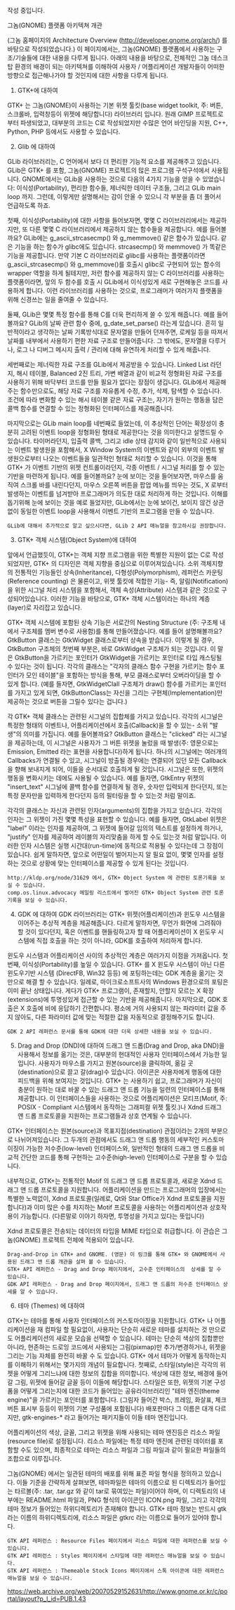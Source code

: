 작성 중입니다.


그놈(GNOME) 플랫폼 아키텍쳐 개관

(그놈 홈페이지의 Architecture Overview (http://developer.gnome.org/arch/) 를 바탕으로 작성되었습니다.) 이 페이지에서는, 그놈(GNOME) 플랫폼에서 사용하는 구조/기술들에 대한 내용을 다루게 됩니다. 아래의 내용을 바탕으로, 전체적인 그놈 데스크탑 환경의 배경이 되는 아키텍쳐를 이해하여 사용자 / 어플리케이션 개발자들이 어떠한 방향으로 접근해나가야 할 것인지에 대한 사항을 다루게 됩니다.

1. GTK+에 대하여

GTK+ 는 그놈(GNOME)이 사용하는 기본 위젯 툴킷(base widget toolkit, 주: 버튼, 스크롤바, 입력창등이 위젯에 해당합니다) 라이브러리 입니다. 원래 GIMP 프로젝트로부터 파생되었고, 대부분의 코드는 C로 작성되었지만 수많은 언어 바인딩을 지원, C++, Python, PHP 등에서도 사용할 수 있습니다.

2. Glib 에 대하여

GLib 라이브러리는, C 언어에서 보다 더 편리한 기능적 요소를 제공해주고 있습니다. GLib은 GTK+ 를 포함, 그놈(GNOME) 프로젝트의 많은 프로그램 구석구석에서 사용됩니다. GNOME에서는 GLib을 사용하는 것으로 다음의 4가지 기능을 얻을 수 있었습니다: 이식성(Portability), 편리한 함수들, 제너릭한 데이터 구조들, 그리고 GLib main loop 까지. 그런데, 이렇게만 설명해서는 감이 안올 수 있으니 각 부분을 좀 더 풀어서 언급하도록 하죠.

첫째, 이식성(Portability)에 대한 사항을 들어보자면, 몇몇 C 라이브러리에서는 제공하지만, 또 다른 몇몇 C 라이브러리에서 제공하지 않는 함수들을 제공합니다. 예를 들어볼까요? GLib에는 g_ascii_strcasecmp() 와 g_memmove() 같은 함수가 있습니다. 같은 기능을 하는 함수가 glibc에도 있습니다. strcasecmp() 와 memmove() 가 똑같은 기능을 제공합니다. 만약 기본 C 라이브러리로 glibc를 사용하는 플랫폼이라면 g_ascii_strcasecmp() 와 g_memmove()를 호출시 glibc로 구현되어 있는 함수의 wrapper 역할을 하게 될테지만, 저런 함수를 제공하지 않는 C 라이브러리를 사용하는 플랫폼이라면, 앞의 두 함수를 호출 시 GLib에서 이식성있게 새로 구현해놓은 코드를 사용하게 합니다. 이런 라이브러리를 사용하는 것으로, 프로그래머가 여러가지 플랫폼을 위해 신경쓰는 일을 줄여줄 수  있습니다.

둘째, GLib은 몇몇 특정 함수를 통해 C를 더욱 편리하게 쓸 수 있게 해줍니다. 예를 들어볼까요? GLib의 날짜 관련 함수 중에, g_date_set_parse() 라는게 있습니다. 흔히 일반적이라고 생각하는 날짜 기록방식대로 문자열을 만들어 던져주면, 로케일 등을 따져서 날짜를 내부에서 사용하기 편한 자료 구조로 만들어줍니다. 그 밖에도, 문자열을 다루거나, 로그 나 디버그 메시지 출력 / 관리에 대해 유연하게 처리할 수 있게 해줍니다.

세번째로는 제너릭한 자료 구조를 GLib에서 제공받을 수 있습니다. Linked List 라던지, 해시 테이블, Balanced 2진 트리, 가변 배열과 같이 비교적 정형화된 자료 구조를 사용하기 위해 바닥부터 코드를 만들 필요가 없다는 장점이 생깁니다. GLib에서 제공해주는 함수만으로도, 해당 자료 구조를 자유롭게 수정, 추가, 삭제, 탐색할 수 있습니다. 조건에 따라 변화할 수 있는 해시 테이블 같은 자료 구조는, 자기가 원하는 행동을 담은 콜백 함수를 연결할 수 있는 정형화된 인터페이스를 제공해줍니다.

마지막으로는 GLib main loop를 네번째로 들었는데, 이 추상적인 단어는 확장성이 충분히 고려된 이벤트 loop을 정형화된 형태로 제공한다는 것을 의미한다고 설명드릴 수 있습니다. 타이머라던지, 입출력 콜백, 그리고 idle 상태 감지와 같이 일반적으로 사용되는 이벤트 발생원을 포함해서, X Window System의 이벤트와 같이 외부의 이벤트 발생원으로부터 나오는 이벤트들을 일관적인 형태로 처리할 수 있습니다. 이것을 통해 GTK+ 가 이벤트 기반의 위젯 컨트롤이라던지, 각종 이벤트 / 시그널 처리를 할 수 있는 기반을 마련하게 됩니다. 예를 들어볼까요? 눈에 보이는 것을 들어보자면, 마우스를 움직여 스크롤 바를 내린다던지, 마우스 오른쪽 버튼을 팝업 메뉴를 띄우는 것도, X 로부터 발생하는 이벤트를 넘겨받아 프로그래머가 의도한 대로 처리하게 하는 것입니다. 이해를 돕기위해 눈에 보이는 것을 예로 들었지만, GLib에서는 눈에 보이건, 보이지 않건 상관없이 동일한 이벤트 loop을 사용해서 이벤트 기반의 프로그램을 만들 수 있습니다.

    GLib에 대해서 추가적으로 알고 싶으시다면, GLib 2 API 매뉴얼을 참고하시길 권장합니다.

3. GTK+ 객체 시스템(Object System)에 대하여

앞에서 언급했듯이, GTK+는 객체 지향 프로그램을 위한 특별한 지원이 없는 C로 작성되었지만, GTK+ 의 디자인은 객체 지향을 중심으로 이루어져있습니다.  소위 객체지향의 전통적인 기능들인 상속(Inheritance), 다형성(Polymorphism), 레퍼런스 카운팅(Reference counting) 은 물론이고, 위젯 툴킷에 적합한 기능- 즉, 알림(Notification)을 위한 시그널 처리 시스템을 포함해서, 객체 속성(Attribute) 시스템과 같은 것으로 구성되어있습니다. 이러한 기능을 바탕으로, GTK+ 객체 시스템이라는 하나의 계층(layer)로 자리잡고 있습니다.

GTK+ 객체 시스템에 포함된 상속 기능은 서로간의 Nesting Structure (주: 구조체 내에서 구조체를 멤버 변수로 사용함)를 통해 만들어졌습니다. 예를 들어 설명해볼까요? GtkButton 클래스는 GtkWidget 클래스로부터 상속을 받습니다. 이렇게 될 경우, GtkButton 구조체의 첫번째 부분은, 바로 GtkWidget 구조체가 되는 것입니다. 이 말은 GtkButton을 가르키는 포인터가 GtkWidget을 가르키는 포인터로 타입 캐스팅될 수 있다는 것이 됩니다.  각각의 클래스는 "각자의 클래스 함수 구현을 가르키는 함수 포인터가 모인 테이블"을 포함하는 방식을 통해, 부모 클래스로부터 오버라이딩을 할 수 있게 합니다. (예를 들자면, GtkWidgetClall 구조체가 draw() 함수를 가르키는 포인터를 가지고 있게 되면, GtkButtonClass는 자신을 그리는 구현체(Implementation)만 제공하는 것으로 버튼을 그릴수 있다는 겁니다.)

각 GTK+ 객체 클래스는 관련된 시그널의 집합체를 가지고 있습니다. 각각의 시그널은 특정한 형태의 이벤트나, 어플리케이션에서 호출(Callback)을 할 수 있는- 소위 "발생"의 의미를 가집니다. 예를 들어볼까요? GtkButton 클래스는 "clicked" 라는 시그널을 제공하는데, 이 시그널은 사용자가 그 버튼 위젯을 눌렀을 때 발생(주: 영문으로는 Emission, Emitted 라는 표현을 사용합니다)하게 됩니다. 하나의 시그널에는 여러개의 Callbacks가 연결될 수 있고, 시그널이 방출될 경우에는 연결되어 있던 모든 Callback을 향해 보내지게 되어, 이들을 순서대로 호출하게 될 것입니다. 시그널은 또한, 위젯의 행동을 변화시키는 데에도 사용될 수 있습니다. 예를 들자면, GtkEntry 위젯의 "insert_text" 시그널에 콜백 함수를 연결하게 될 경우, 숫자만 입력되게 한다던지, 또는 특정 문자만을 입력하게 한다던지 등의 필터링을 할 수 있는것 처럼 말이죠.

각각의 클래스는 자신과 관련된 인자(arguments)의 집합을 가지고 있습니다. 각각의 인자는 그 위젯이 가진 몇몇 특성을 표현할 수 있습니다. 예를 들자면, GtkLabel 위젯은 "label" 이라는 인자를 제공하여, 그 위젯에 들어갈 임의의 텍스트를 설정하게 하거나, "justify" 인자를 제공하여 레이블의 자리맞춤을 하게 할 수도 있는것 처럼 말입니다. 이러한 인자 시스템은 실행 시간대(run-time)에 동적으로 적용될 수 있다는데 그 장점이 있습니다. 쉽게 말하자면, 앞으로 어떤일이 벌어지는지 알 필요 없이, 몇몇 인자를 설정하는 것으로 상황에 맞는 인터페이스를 제공할 수 있게 된다는 것입니다.

    http://kldp.org/node/31629 에서, GTK+ Object System 에 관련된 토론기록을 보실 수 있습니다.
    comp.os.linux.advocacy 메일링 리스트에서 벌어진 GTK+ Object System 관련 토론기록을 보실 수 있습니다.


4. GDK 에 대하여
GDK 라이브러리는 GTK+ 위젯(어플리케이션)과 윈도우 시스템을 이어주는 추상적 계층을 제공해줍니다. 다르게 말하자면, 무언가 화면에 그려줘야 할 것이 있다던지, 혹은 이벤트를 핸들링하고자 할 때 어플리케이션이 X 윈도우 시스템에 직접 호출을 하는 것이 아니라, GDK를 호출하여 처리하게 합니다.

윈도우 시스템과 어플리케이션 사이의 추상적인 계층은 여러가지 이점을 가져옵니다. 첫번째, 이식성(Portability)를 높일 수 있습니다. GTK+ 를 X 윈도우 시스템이 아닌 다른 윈도우기반 시스템 (DirectFB, Win32 등등) 에 포팅하는데는 GDK 계층을 옮기는 것만으로 해결 할 수 있습니다. 일례로, 마이크로소프트사의 Windows 환경으로의 포팅은 이미 끝난 상태입니다. 게다가 GTK+ 프로그램이, 존재할지, 안할지 모르는 X 확장(extensions)에 투명성있게 접근할 수 있는 기반을 제공해줍니다. 마지막으로, GDK 호출은 X 호출에 비에 응답하기 간편합니다. 평소에 거의 사용되지 않는 파라미터 값을 주지 않아도, 다른 파라미터 값에 맞는 적절한 값을 자동적으로 결정해주기도 합니다.

    GDK 2 API 레퍼런스 문서를 통해 GDK에 대한 더욱 상세한 내용을 보실 수 있습니다.


5.  Drag and Drop (DND)에 대하여
드래그 앤 드롭(Drag and Drop, aka DND)을 사용해서 정보를 옮기는 것은, 대부분의 현대적인 사용자 인터페이스에서 가능한 일입니다. 사용자가 마우스를 가지고 원본(source)을 클릭하여, 옮길 곳(destination)으로 끌고 갈(drag)수 있습니다. 아이콘은 사용자에게 행동에 대한 피드백을 위해 보여지는 것입니다. GTK+ 는 사용하기 쉽고, 프로그래머가 자신이 충분이 원하는 대로 바꿀 수 있는 드래그 앤 드롭 기능을 일련의 인터페이스를 통해 제공합니다. 이 인터페이스들을 사용하는 것으로 어플리케이션은 모티프(Motif, 주: POSIX - Compliant 시스템에서 동작하는 그래피컬 위젯 툴킷.)나 Xdnd 드래그 앤 드롭 프로토콜을 지원하는 프로그램들과 상호 연계될 수 있습니다.

GTK+ 인터페이스는 원본(source)과 목표지점(destination) 관점이라는 2개의 부분으로 나뉘어져있습니다. 그 두개의 관점에서도 드래그 앤 드롭 행동의 세부적인 커스토마이징이 가능한 저수준(low-level) 인터페이스와, 일반적인 형태의 드래그 앤 드롭을 비교적 간단한 코드를 통해 구현하는 고수준(high-level) 인터페이스로 구분을 할 수 있습니다.

내부적으로, GTK+는 전통적인 Motif 의 드래그 앤 드롭 프로토콜과, 새로운 Xdnd 드래그 앤 드롭 프로토콜을 지원합니다. 어플리케이션을 만드는 프로그래머의 입장에서는 특별한 노력없이, Xdnd 프로토콜(일례로, Qt와 Star Office가 Xdnd 프로토콜을 지원합니다)과 이미 많은 수를 차지하는 Motif 프로토콜을 사용하는 어플리케이션과 상호작용이 가능합니다. (다른말로 이야기 하자면, 투명성을 가지고 있다는 뜻입니다)

Xdnd 프로토콜은 전송되는 데이터의 타입을 MIME 타입으로 취급합니다. 이 관습은 그놈(GNOME) 프로젝트 전체에 적용되어 있습니다.

    Drag-and-Drop in GTK+ and GNOME. (영문) 이 링크를 통해 GTK+ 와 GNOME에서 사용된 드래그 앤 드롭 개관을 살펴 볼 수 있습니다.
    GTK+ API 레퍼런스 - Drag and Drop 페이지에서, 고수준 인터페이스의  상세를 알 수 있습니다.
    GDK API 레퍼런스 - Drag and Drop 페이지에서, 드래그 앤 드롭의 저수준 인터페이스 상세를 알 수 있습니다.


6. 테마 (Themes) 에 대하여

GTK+는 테마를 통해 사용자 인터페이스의 커스토마이징을 지원합니다. GTK+ 나 어플리케이션을 재 컴파일 할 필요없이, 사용자는 단순히 새로운 테마를 설치하는 것 만으로도 어플리케이션의 새로운 모습을 선택할 수 있습니다. 테마는 단순히 색상의 집합뿐만 아니라, 현존하는 드로잉 코드에서 사용되는 그림(pixmap)만 추가/변경하거나, 위젯을 그리는 기능 자체를 완전히 바꿀 수 도 있습니다.
GTK+ 에서 테마가 어떻게 동작하는지를 이해하기 위해서는 몇가지의 개념이 필요합니다. 첫째로, 스타일(style)은 각각의 위젯을 어떻게 그리느냐에 대한 정보의 집합을 의미합니다. 색상에 대한 정보, 배경에 들어갈 그림, 위젯에 들어갈 글꼴 등이 이들에 해당합니다. 스타일은 또한, 위젯의 기본 구성품을 어떻게 그리는지에 대한 코드가 들어있는 공유라이브러리인 "테마 엔진(theme engine)"을 가르키는 포인터를 포함합니다. (그림자 들어간 박스, 프레임, 화살표, 체크 버튼 표시부 등등이 위젯의 기본 구성품에 포함됩니다) 배포판마다 그 이름은 대개 다르지만, gtk-engines-* 라고 들어가는 패키지들이 이들 테마 엔진입니다.

어플리케이션의 색상, 글꼴, 그리고 위젯을 위해 사용되는 테마 엔진등은 리소스 파일(resource file)로 설정됩니다. 리소스 파일에는 특정 테마 엔진에 관련된 데이터를 포함할 수도 있으며, 최종적으로 테마는 리소스 파일과 그림 파일과 같이 필요한 파일들의 조합으로 이루집니다.

그놈(GNOME) 에서는 일관된 테마의 배포를 위해 표준 파일 형식을 정의하고 있습니다. 이들 기준을 간략하게 살펴보면, 테마파일은 테마의 이름으로 된 디렉토리가 들어있는 타르볼(주: .tar, .tar.gz 와 같이 tar로 묶여있는 파일)이어야 하며, 이 디렉토리의 내부에는 README.html 파일과, PNG 형식의 아이콘인 ICON.png 파일, 그리고 각각의 테마 정보가 들어있는 하위디렉토리가 존재해야 합니다. GTK+ 테마 정보는 반드시 gtk 라는 이름의 하위디렉토리에, 리소스 파일은 gtkrc 라는 이름으로 들어가 있어야 합니다.

    GTK API 레퍼런스 : Resource Files 페이지에서 리소스 파일에 대한 레퍼런스를 보실 수 있습니다.
    GTK API 레퍼런스 : Styles 페이지에서 스타일에 대한 레퍼런스 매뉴얼을 보실 수 있습니다.
    GTK API 레퍼런스 : Themeable Stock Icons 페이지에서 스톡 아이콘에 대한 레퍼런스 매뉴얼을 보실 수 있습니다.

https://web.archive.org/web/20070529152631/http://www.gnome.or.kr/c/portal/layout?p_l_id=PUB.1.43
